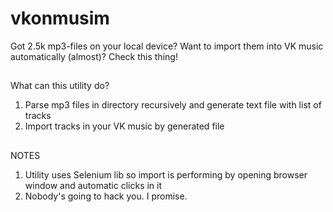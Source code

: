 # vkonmusim
Got 2.5k mp3-files on your local device? Want to import them into VK music automatically (almost)? Check this thing!
##
What can this utility do?
1. Parse mp3 files in directory recursively and generate text file with list of tracks
2. Import tracks in your VK music by generated file
##
NOTES
1. Utility uses Selenium lib so import is performing by opening browser window and automatic clicks in it
2. Nobody's going to hack you. I promise.